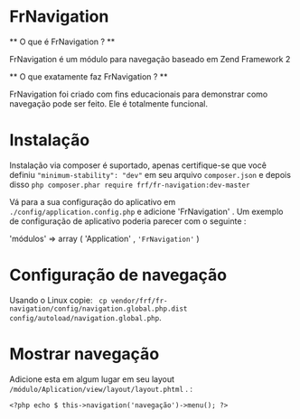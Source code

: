 FrNavigation
=======

** O que é FrNavigation ? **

FrNavigation é um módulo para navegação baseado em Zend Framework 2

** O que exatamente faz FrNavigation ? **

FrNavigation foi criado com fins educacionais para demonstrar como navegação pode ser feito. Ele é totalmente funcional.

Instalação
============

Instalação via composer é suportado, apenas certifique-se que você definiu `"minimum-stability": "dev"`
em seu arquivo `composer.json` e depois disso  `php composer.phar require frf/fr-navigation:dev-master`

Vá para a sua configuração do aplicativo em `./config/application.config.php` e adicione 'FrNavigation' .
Um exemplo de configuração de aplicativo poderia parecer com o seguinte :

'módulos' => array (
    'Application' ,
    `'FrNavigation'`
)

Configuração de navegação
=============


Usando o Linux copie: ` cp vendor/frf/fr-navigation/config/navigation.global.php.dist config/autoload/navigation.global.php`.

Mostrar navegação
=============
Adicione esta em algum lugar em seu layout `/módulo/Aplication/view/layout/layout.phtml` . :

`<?php echo $ this->navigation('navegação')->menu(); ?>`
